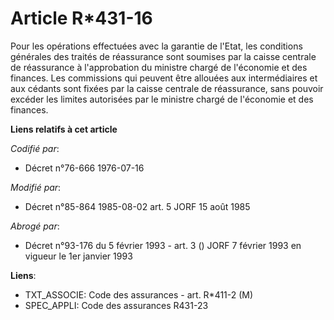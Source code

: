 # Article R*431-16

Pour les opérations effectuées avec la garantie de l'Etat, les conditions générales des traités de réassurance sont soumises
par la caisse centrale de réassurance à l'approbation du ministre chargé de l'économie et des finances. Les commissions qui
peuvent être allouées aux intermédiaires et aux cédants sont fixées par la caisse centrale de réassurance, sans pouvoir
excéder les limites autorisées par le ministre chargé de l'économie et des finances.

**Liens relatifs à cet article**

_Codifié par_:

  - Décret n°76-666 1976-07-16

_Modifié par_:

  - Décret n°85-864 1985-08-02 art. 5 JORF 15 août 1985

_Abrogé par_:

  - Décret n°93-176 du 5 février 1993 - art. 3 () JORF 7 février 1993 en vigueur le 1er janvier 1993

**Liens**:

  - TXT_ASSOCIE: Code des assurances - art. R*411-2 (M)
  - SPEC_APPLI: Code des assurances R431-23
